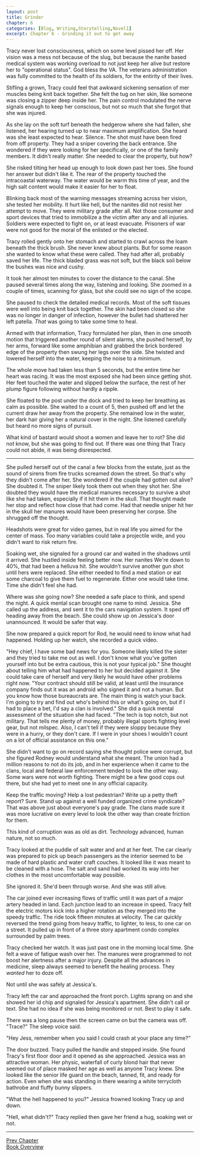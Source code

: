 ```yaml
---
layout: post
title: Grinder
chapter: 6
categories: [Blog, Writing,Storytelling,Novel1]
excerpt: Chapter 6 - Grinding it out to get away
---
```


Tracy never lost consciousness, which on some level pissed her off.  Her vision was a mess not because of the slug, but because the nanite based medical system was working overload to not just keep her alive but restore her to "operational status".  God bless the VA.  The veterans administration was fully committed to the health of its soldiers, for the entirity of their lives.  

Stifling a grown, Tracy could feel that awkward sickening sensation of mer muscles being knit back together. She felt the tug on her skin, like someone was closing a zipper deep inside her.  The pain control modulated the nerve signals enough to keep her conscious, but not so much that she forgot that she was injured.  

As she lay on the soft turf beneath the hedgerow where she had fallen, she listened, her hearing turned up to near maximum amplification.  She heard was she least expected to hear.  Silence.  The shot must have been fired from off property.  They had a sniper covering the back entrance.  She wondered if they were looking for her specifically, or one of the family members.  It didn't really matter.  She needed to clear the property, but how?

She risked tilting her head up enough to look down past her toes.  She found her answer but didn't like it.  The rear of the property touched the intracoastal waterway.  The water would be warm this time of year, and the high salt content would make it easier for her to float.  

Blinking back most of the warning messages streaming across her vision, she tested her mobility.  It hurt like hell, but the nanites did not resist her attempt to move.  They were military grade after all.  Not those consumer and sport devices that tried to immobilize a the victim after any and all injuries.  Soldiers were expected to fight on, or at least evacuate.  Prisoners of war were not good for the moral of the enlisted or the elected.  

Tracy rolled gently onto her stomach and started to crawl across the loam beneath the thick brush.  She never knew about plants.  But for some reason she wanted to know what these were called.  They had after all, probably saved her life.  The thick bladed grass was not soft, but the black soil below the bushes was nice and cushy.  

It took her almost ten minutes to cover the distance to the canal.  She paused several times along the way, listening and looking.  She zoomed in a couple of times, scanning for glass, but she could see no sign of the scope.  

She paused to check the detailed medical records. Most of the soft tissues were well into being knit back together.  The skin had been closed so she was no longer in danger of infection, however the bullet had shattered her left patella.  _That_ was going to take some time to heal.  

Armed with that information, Tracy formulated her plan, then in one smooth motion that triggered another round of silent alarms, she pushed herself, by her arms, forward like some amphibian and grabbed the brick bordered edge of the property then swung her legs over the side.  She twisted and lowered herself into the water, keeping the noise to a minimum.

The whole move had taken less than 5 seconds, but the entire time her heart was racing.  It was the most exposed she had been since getting shot.  Her feet touched the water and slipped below the surface, the rest of her plump figure following without hardly a ripple.

She floated to the post under the dock and tried to keep her breathing as calm as possible.  She waited to a count of 5, then pushed off and let the current draw her away from the property.  She remained low in the water, her dark hair giving her a natural cover in the night.  She listened carefully but heard no more signs of pursuit.

What kind of bastard would shoot a women and leave her to rot?  She did not know, but she was going to find out. If there was one thing that Tracy could not abide, it was being disrespected.  

***

She pulled herself out of the canal a few blocks from the estate, just as the sound of sirens from fire trucks screamed down the street.  So that's why they didn't come after her.  She wondered if the couple had gotten out alive?  She doubted it.  The sniper likely took them out when they shot her.  She doubted they would have the medical manures necessary to survive a shot like she had taken, especially if it hit them in the skull.  That thought made her stop and reflect how close that had come.  Had that needle sniper hit her in the skull her manures would have been preserving her corpse. She shrugged off the thought.

Headshots were great for video games, but in real life you aimed for the center of mass.  Too many variables could take a projectile wide, and you didn't want to risk return fire.

Soaking wet, she signaled for a ground car and waited in the shadows until it arrived.  She hustled inside feeling better now. Her nanites We're down to 40%, that had been a helluva hit.  She wouldn't survive another gun shot until hers were replaced.  She either needed to find a med station or eat some charcoal to give them fuel to regenerate.  Either one would take time.  Time she didn't feel she had.

Where was she going now?  She needed a safe place to think, and spend the night.  A quick mental scan brought one name to mind.  Jessica.  She called up the address, and sent it to the cars navigation system.  It sped off heading away from the beach.  She could show up on Jessica's door unannounced.  It would be safer that way.

She now prepared a quick report for Rod, he would need to know what had happened.  Holding up her watch, she recorded a quick video.

"Hey chief, I have some bad news for you.  Someone likely killed the sister and they tried to take me out as well.  I don't know what you've gotten yourself into but be extra cautious, this is not your typical job."  She thought about telling him what had happened to her but decided against it.  She could take care of herself and very likely he would have other problems right now.  "Your contract should still be valid, at least until the insurance company finds out it was an android who signed it and not a human.  But you know how those bureaucrats are.  The main thing is watch your back.  I'm going to try and find out who's behind this or what's going on, but if I had to place a bet, I'd say a clan is involved."  She did a quick mental assessment of the situation she had faced.  "The tech is top notch, but not military.  That tells me plenty of money, probably illegal sports fighting level gear, but not milspec.  Also, I can't tell if they were sloppy because they were in a hurry, or they don't care.  If I were in your shoes I wouldn't count on a lot of official assistance on this one."  

She didn't want to go on record saying she thought police were corrupt, but she figured Rodney would understand what she meant.  The union had a million reasons to not do its job, and in her experience when it came to the clans, local and federal law enforcement tended to look the other way.  Some wars were not worth fighting.  There might be a few good cops out there, but she had yet to meet one in any official capacity.

Keep the traffic moving?  Help a lost pedestrian?  Write up a petty theft report?  Sure.  Stand up against a well funded organized crime syndicate?  That was above just about everyone's pay grade.  The clans made sure it was more lucrative on every level to look the other way than create friction for them.

This kind of corruption was as old as dirt.  Technology advanced, human nature, not so much.

Tracy looked at the puddle of salt water and and at her feet.  The car clearly was prepared to pick up beach passengers as the interior seemed to be made of hard plastic and water craft couches.  It looked like it was meant to be cleaned with a hose.  The salt and sand had worked its way into her clothes in the most uncomfortable way possible.

She ignored it.  She'd been through worse.  And she was still alive.

The car joined ever increasing flows of traffic until it was part of a major artery headed in land.  Each junction lead to an increase in speed.  Tracy felt the electric motors kick into a higher rotation as they merged into the speedy traffic.  The ride took fifteen minutes at velocity.  The car quickly reversed the trend going from heavy traffic, to lighter, to less, to one car on a street.  It pulled up in front of a three story apartment condo complex surrounded by palm trees.

Tracy checked her watch.  It was just past one in the morning local time.  She felt a wave of fatigue wash over her.  The manures were programmed to not boost her alertness after a major injury.  Despite all the advances in medicine, sleep always seemed to benefit the healing process.  They _wanted_ her to doze off.

Not until she was safely at Jessica's.  

Tracy left the car and approached the front porch.  Lights sprang on and she showed her id chip and signaled for Jessica's apartment. She didn't call or text.  She had no idea if she was being monitored or not.  Best to play it safe.

There was a long pause then the screen came on but the camera was off.  "Trace?" The sleep voice said.

"Hey Jess, remember when you said I could crash at your place any time?"

The door buzzed. Tracy pulled the handle and stepped inside.  She found Tracy's first floor door and it opened as she approached.  Jessica was an attractive woman.  Her physic, waterfall of curly blond hair that never seemed out of place masked her age as well as anyone Tracy knew.  She looked like the senior life guard on the beach, tanned, fit, and ready for action.  Even when she was standing in there wearing a white terrycloth bathrobe and fluffy bunny slippers. 

"What the hell happened to you?" Jessica frowned looking Tracy up and down.

"Hell, what didn't?" Tracy replied then gave her friend a hug, soaking wet or not.

<hr/>
<a href ="{% post_url 2023-10-08-Launch %}">Prev Chapter</a><br/>
<a href ="{% post_url 2023-09-20-The-Reclaimer %}">Book Overview</a>